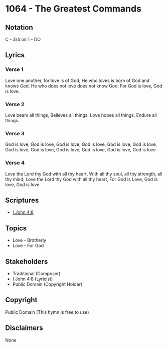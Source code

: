 # 1064 - The Greatest Commands

## Notation

C - 3/4 on 1 - DO

## Lyrics

### Verse 1

Love one another, for love is of God; He who loves is born of God and knows God. He who does not love does not know God, For God is love, God is love.

### Verse 2

Love bears all things, Believes all things; Love hopes all things, Endure all things.

### Verse 3

God is love, God is love, God is love, God is love, God is love, God is love, God is love, God is love, God is love, God is love, God is love, God is love.

### Verse 4

Love the Lord thy God with all thy heart, With all thy soul, all thy strength, all thy mind; Love the Lord thy God with all thy heart, For God is Love, God is love, God is love.


## Scriptures

- [I John 4:8](https://www.biblegateway.com/passage/?search=I%20John%204%3A8)

## Topics

- Love - Brotherly
- Love - For God

## Stakeholders

- Traditional (Composer)
- I John 4:8 (Lyricist)
- Public Domain (Copyright Holder)

## Copyright

Public Domain
(This hymn is free to use)

## Disclaimers

None

